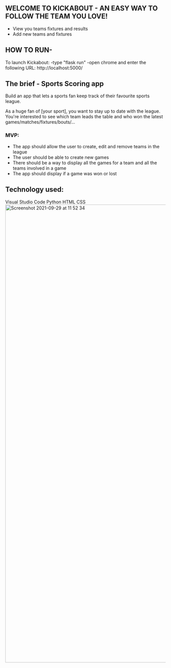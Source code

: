 ## WELCOME TO KICKABOUT - AN EASY WAY TO FOLLOW THE TEAM YOU LOVE!
- View you teams fixtures and results
- Add new teams and fixtures

## HOW TO RUN-

To launch Kickabout: 
-type "flask run"
-open chrome and enter the following URL:
http://localhost:5000/

## The brief - Sports Scoring app

Build an app that lets a sports fan keep track of their favourite sports league.

As a huge fan of [your sport], you want to stay up to date with the league. You're interested to see which team leads the table and who won the latest games/matches/fixtures/bouts/…

### MVP:
* The app should allow the user to create, edit and remove teams in the league
* The user should be able to create new games
* There should be a way to display all the games for a team and all the teams involved in a game
* The app should display if a game was won or lost

## Technology used:
Visual Studio Code
Python
HTML
CSS
<img width="1438" alt="Screenshot 2021-09-29 at 11 52 34" src="https://user-images.githubusercontent.com/88345208/135255002-480aeea5-5170-49df-af2f-8c5da2697b51.png">
